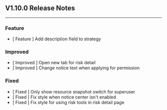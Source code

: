 ## V1.10.0 Release Notes

---

### Feature

- [ Feature ] Add description field to strategy

### Improved

- [ Improved ] Open new tab for risk detail
- [ Improved ] Change notice text when applying for permission

### Fixed
 
- [ Fixed ] Only show resource snapshot switch for superuser
- [ Fixed ] Fix style when notice center isn't enabled
- [ Fixed ] Fix style for using risk tools in risk detail page
